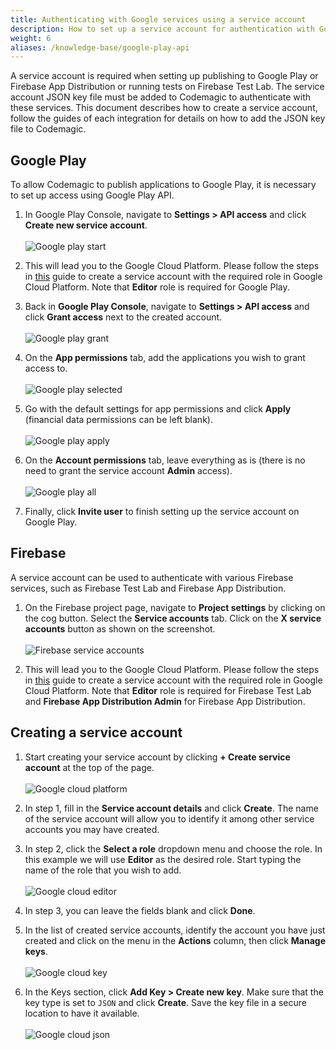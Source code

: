 ```yaml
---
title: Authenticating with Google services using a service account
description: How to set up a service account for authentication with Google Play and Firebase
weight: 6
aliases: /knowledge-base/google-play-api
---
```


A service account is required when setting up publishing to Google Play or Firebase App Distribution or running tests on Firebase Test Lab. The service account JSON key file must be added to Codemagic to authenticate with these services. This document describes how to create a service account, follow the guides of each integration for details on how to add the JSON key file to Codemagic.
## Google Play

To allow Codemagic to publish applications to Google Play, it is necessary to set up access using Google Play API. 

1. In Google Play Console, navigate to **Settings > API access** and click **Create new service account**.<br><br>
![Google play start](../uploads/google_play_start.png)

2. This will lead you to the Google Cloud Platform. Please follow the steps in [this](/knowledge-base/google-services-authentication/#creating-a-service-account-with-the-desired-role) guide to create a service account with the required role in Google Cloud Platform. Note that **Editor** role is required for Google Play.

3. Back in **Google Play Console**, navigate to **Settings > API access** and click **Grant access** next to the created account.<br><br>
![Google play grant](../uploads/google_play_two.png)

4. On the **App permissions** tab, add the applications you wish to grant access to.<br><br>
![Google play selected](../uploads/google_play_four.png)

5. Go with the default settings for app permissions and click **Apply** (financial data permissions can be left blank).<br><br> 
![Google play apply](../uploads/google_play_five.png)

6. On the **Account permissions** tab, leave everything as is (there is no need to grant the service account **Admin** access).<br><br>
![Google play all](../uploads/google_play_three.png)

7. Finally, click **Invite user** to finish setting up the service account on Google Play.

## Firebase

A service account can be used to authenticate with various Firebase services, such as Firebase Test Lab and Firebase App Distribution.

1. On the Firebase project page, navigate to **Project settings** by clicking on the cog button. Select the **Service accounts** tab. Click on the **X service accounts** button as shown on the screenshot. <br><br>
![Firebase service accounts](../uploads/firebase_service_accounts_button.png)

2. This will lead you to the Google Cloud Platform. Please follow the steps in [this](/knowledge-base/google-services-authentication/#creating-a-service-account-with-the-desired-role) guide to create a service account with the required role in Google Cloud Platform. Note that **Editor** role is required for Firebase Test Lab and **Firebase App Distribution Admin** for Firebase App Distribution.

## Creating a service account

1. Start creating your service account by clicking **+ Create service account** at the top of the page.<br><br>
![Google cloud platform](../uploads/google_cloud_start.png)

2. In step 1, fill in the **Service account details** and click **Create**. The name of the service account will allow you to identify it among other service accounts you may have created.

3. In step 2, click the **Select a role** dropdown menu and choose the role. In this example we will use **Editor** as the desired role. Start typing the name of the role that you wish to add.<br><br>
![Google cloud editor](../uploads/google_cloud_two.png)

4. In step 3, you can leave the fields blank and click **Done**.

5. In the list of created service accounts, identify the account you have just created and click on the menu in the **Actions** column, then click **Manage keys**.<br><br>
![Google cloud key](../uploads/google_cloud_three.png)

6. In the Keys section, click **Add Key > Create new key**. Make sure that the key type is set to `JSON` and click **Create**. Save the key file in a secure location to have it available.<br><br>
![Google cloud json](../uploads/google_cloud_four.png)

